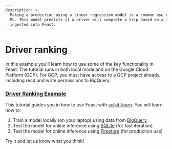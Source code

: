 ```yaml
---
description: >-
  Making a prediction using a linear regression model is a common use case in
  ML. This model predicts if a driver will complete a trip based on a features
  ingested into Feast.
---
```


# Driver ranking

In this example you'll learn how to use some of the key functionality in Feast. The tutorial runs in both local mode and on the Google Cloud Platform \(GCP\). For GCP, you must have access to a GCP project already, including read and write permissions to BigQuery.

### [Driver Ranking Example](https://github.com/feast-dev/feast-driver-ranking-tutorial)

This tutorial guides you in how to use Feast with [scikit-learn](https://scikit-learn.org/stable/). You will learn how to:

1. Train a model locally \(on your laptop\) using data from [BigQuery](https://cloud.google.com/bigquery/)
2. Test the model for online inference using [SQLite](https://www.sqlite.org/index.html) \(for fast iteration\)
3. Test the model for online inference using [Firestore](https://firebase.google.com/products/firestore) \(for production use\)

Try it and let us know what you think!

